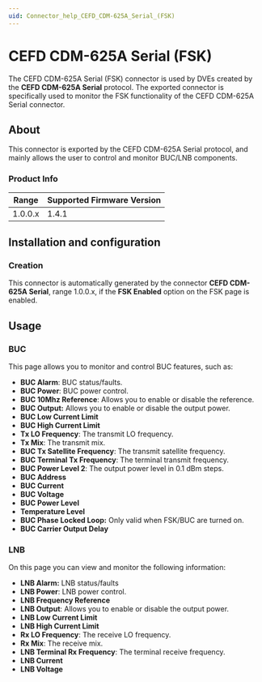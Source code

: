 ```yaml
---
uid: Connector_help_CEFD_CDM-625A_Serial_(FSK)
---
```


# CEFD CDM-625A Serial (FSK)

The CEFD CDM-625A Serial (FSK) connector is used by DVEs created by the **CEFD CDM-625A Serial** protocol. The exported connector is specifically used to monitor the FSK functionality of the CEFD CDM-625A Serial connector.

## About

This connector is exported by the CEFD CDM-625A Serial protocol, and mainly allows the user to control and monitor BUC/LNB components.

### Product Info

| Range | Supported Firmware Version |
|------------------|-----------------------------|
| 1.0.0.x          | 1.4.1                       |

## Installation and configuration

### Creation

This connector is automatically generated by the connector **CEFD CDM-625A Serial**, range 1.0.0.x, if the **FSK Enabled** option on the FSK page is enabled.

## Usage

### BUC

This page allows you to monitor and control BUC features, such as:

- **BUC Alarm**: BUC status/faults.
- **BUC Power**: BUC power control.
- **BUC 10Mhz Reference**: Allows you to enable or disable the reference.
- **BUC Output:** Allows you to enable or disable the output power.
- **BUC Low Current Limit**
- **BUC High Current Limit**
- **Tx LO Frequency**: The transmit LO frequency.
- **Tx Mix**: The transmit mix.
- **BUC Tx Satellite Frequency**: The transmit satellite frequency.
- **BUC Terminal Tx Frequency**: The terminal transmit frequency.
- **BUC Power Level 2**: The output power level in 0.1 dBm steps.
- **BUC Address**
- **BUC Current**
- **BUC Voltage**
- **BUC Power Level**
- **Temperature Level**
- **BUC Phase Locked Loop:** Only valid when FSK/BUC are turned on.
- **BUC Carrier Output Delay**

### LNB

On this page you can view and monitor the following information:

- **LNB Alarm:** LNB status/faults
- **LNB Power**: LNB power control.
- **LNB Frequency Reference**
- **LNB Output**: Allows you to enable or disable the output power.
- **LNB Low Current Limit**
- **LNB High Current Limit**
- **Rx LO Frequency**: The receive LO frequency.
- **Rx Mix**: The receive mix.
- **LNB Terminal Rx Frequency**: The terminal receive frequency.
- **LNB Current**
- **LNB Voltage**
